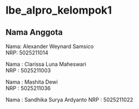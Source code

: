 # lbe_alpro_kelompok1

## Nama Anggota

Nama: Alexander Weynard Samsico\
NRP: 5025211014

Nama  : Clarissa Luna Maheswari\
NRP   : 5025211003

Nama  : Mashita Dewi\
NRP   : 5025211036

Nama  : Sandhika Surya Ardyanto
NRP   : 5025211022
